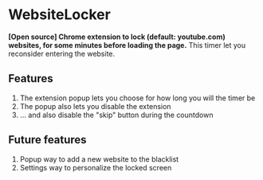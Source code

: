 # WebsiteLocker



**[Open source] Chrome extension to lock (default: youtube.com) websites, for some minutes before loading the page.**
This timer let you reconsider entering the website.



## Features
1. The extension popup lets you choose for how long you will the timer be
2. The popup also lets you disable the extension
3. ... and also disable the "skip" button during the countdown



## Future features
1. Popup way to add a new website to the blacklist
2. Settings way to personalize the locked screen
